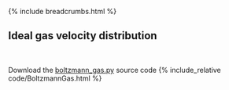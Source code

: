 {% include breadcrumbs.html %}

## Ideal gas velocity distribution

<div class="header_line"><br/></div>

Download the [boltzmann_gas.py](code/boltzmann_gas.py) source code
{% include_relative code/BoltzmannGas.html %}




